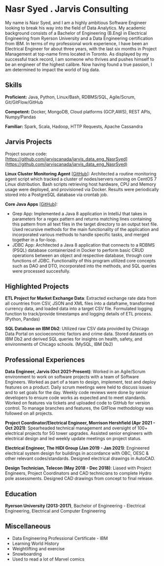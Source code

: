 # Nasr Syed . Jarvis Consulting

My name is Nasr Syed, and I am a highly ambitious Software Engineer looking to break his way into the field of Data Analytics. My academic background consists of a Bachelor of Engineering (B.Eng) in Electrical Engineering from Ryerson University and a Data Engineering certification from IBM. In terms of my professional work experience, I have been an Electrical Engineer for about three years, with the last six months in Project Management at top-name firms located in Toronto. As displayed by my successful track record, I am someone who thrives and pushes himself to be an engineer of the highest calibre. Now having found a true passion, I am determined to impact the world of big data.

## Skills

**Proficient:** Java, Python, Linux/Bash, RDBMS/SQL, Agile/Scrum, Git/GitFlow/GitHub

**Competent:** Docker, MongoDB, Cloud platforms (GCP,AWS), REST APIs, Numpy/Pandas

**Familiar:** Spark, Scala, Hadoop, HTTP Requests, Apache Cassandra

## Jarvis Projects

Project source code: [https://github.com/jarviscanada/jarvis_data_eng_NasrSyed](https://github.com/jarviscanada/jarvis_data_eng_NasrSyed)


**Linux Cluster Monitoring Agent** [[GitHub](https://github.com/jarviscanada/jarvis_data_eng_NasrSyed/tree/master/linux_sql)]: Architected a routine monitoring agent script which tracked a cluster of nodes/servers running on CentOS 7 Linux distribution. Bash scripts retrieving host hardware, CPU and Memory usage were deployed, and provisioned via Docker. Results were periodically stored into a PostgreSQL database via crontab job.

**Core Java Apps** [[GitHub](https://github.com/jarviscanada/jarvis_data_eng_NasrSyed/tree/master/core_java)]:
      
  - Grep App: Implemented a Java 8 application in IntelliJ that takes in parameters for a regex pattern and returns matching lines containing this pattern from all text files in the target directory to an output text file. Used recursive methods for the main functionality of the application and incorporated various methods to handle specific tasks, and merged together in a for-loop.
  - JDBC App: Architected a Java 8 application that connects to a RDBMS (PSQL) database containerized in Docker to perform basic CRUD operations between an object and respective database, through core functions of JDBC. Functionality of this program utilized core concepts such as DAO and DTO, incorporated into the methods, and SQL queries were processed succesfully.


## Highlighted Projects
**ETL Project for Market Exchange Data**: Extracted exchange rate data from all countries from CSV, JSON and XML files into a dataframe, transformed currency data, and loaded data into a target CSV file. Formulated logging function to track/provide timestamps and logging details of ETL process. (Python, Pandas)

**SQL Database on IBM Db2**: Utilized raw CSV data provided by Chicago Data Portal on socioeconomic factors and crime data. Stored datasets on IBM Db2 and derived SQL queries for insights on health, safety, and environments of Chicago schools. (MySQL, IBM Db2)


## Professional Experiences

**Data Engineer, Jarvis (Oct 2021-Present)**: Worked in an Agile/Scrum environment to work on software projects with a team of Software Engineers. Worked as part of a team to design, implement, test and deploy features on a product. Daily scrum meetings were held to discuss issues and to set goals for the day. Weekly code reviews were done by senior developers to ensure code works as expected and to meet standards. Worked on features via tickets and uploaded code to GitHub for version control. To manage branches and features, the GitFlow methodology was followed on all projects.

**Project Coordinator/Electrical Engineer, Morrison Hershfield (Apr 2021 - Oct 2021)**: Spearheaded technical management and oversight of 100+ electrical projects for 5G tower upgrades. Assisted senior engineers with electrical design and led weekly update meetings on project status.

**Electrical Engineer, The HIDI Group (Jan 2019 - Jan 2021)**: Engineered electrical system design for buildings in accordance with OBC, OESC & other relevant codes/standards. Designed electrical drawings in AutoCAD.

**Design Technician, Telecon (May 2018 - Dec 2018)**: Liased with Project Engineers, Project Coordinators and CAD technicians to complete Hydro pole assessments. Designed CAD drawings from concept to final release.


## Education
**Ryerson University (2013-2017)**, Bachelor of Engineering - Electrical Engineering, Electrical and Computer Engineering


## Miscellaneous
- Data Engineering Professional Certificate - IBM
- Learning World History
- Weightlifting and exercise
- Snowboarding
- Used to read a lot of Marvel comics